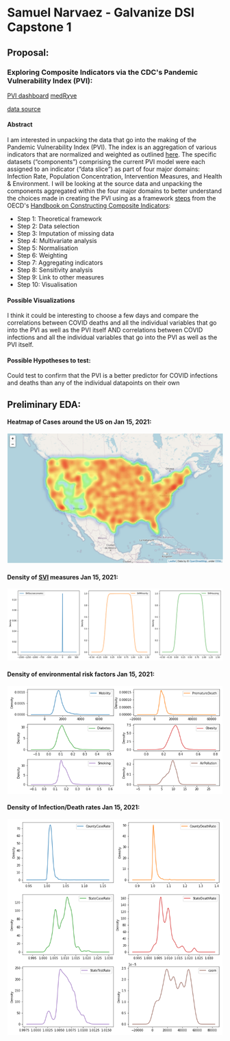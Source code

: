 # Samuel Narvaez - Galvanize DSI Capstone 1

## Proposal:
### Exploring Composite Indicators via the CDC's Pandemic Vulnerability Index (PVI):
  [PVI dashboard](https://covid.cdc.gov/covid-data-tracker/#pandemic-vulnerability-index)
  [medR$\chi$ve](https://www.medrxiv.org/content/10.1101/2020.08.10.20169649v3.full-text)

  [data source](https://github.com/COVID19PVI/data)
#### Abstract
I am interested in unpacking the data that go into the making of the Pandemic Vulnerability Index (PVI). The index is an aggregation of various indicators that are normalized and weighted as outlined [here](https://www.niehs.nih.gov/research/programs/coronavirus/covid19pvi/details/). The specific datasets (“components”) comprising the current PVI model were each assigned to an indicator (“data slice”) as part of four major domains: Infection Rate, Population Concentration, Intervention Measures, and Health & Environment. I will be looking at the source data and unpacking the components aggregated within the four major domains to better understand the choices made in creating the PVI using as a framework [steps](https://composite-indicators.jrc.ec.europa.eu/?q=10-step-guide) from the OECD's [Handbook on Constructing Composite Indicators](http://www.oecd.org/sdd/42495745.pdf):
* Step 1: Theoretical framework
* Step 2: Data selection
* Step 3: Imputation of missing data
* Step 4: Multivariate analysis
* Step 5: Normalisation
* Step 6: Weighting
* Step 7: Aggregating indicators
* Step 8: Sensitivity analysis
* Step 9: Link to other measures
* Step 10: Visualisation
#### Possible Visualizations
I think it could be interesting to choose a few days and compare the correlations between COVID deaths and all the individual variables that go into the PVI as well as the PVI itself AND correlations between COVID infections and all the individual variables that go into the PVI as well as the PVI itself.
#### Possible Hypotheses to test:
Could test to confirm that the PVI is a better predictor for COVID infections and deaths than any of the individual datapoints on their own

## Preliminary EDA:
#### Heatmap of Cases around the US on Jan 15, 2021:
![](media/CasesHeatmap.png)
#### Density of [SVI](https://www.atsdr.cdc.gov/placeandhealth/svi/index.html) measures Jan 15, 2021:
![](media/SVImeasures.png)
#### Density of environmental risk factors Jan 15, 2021:
![](media/environment.png)
#### Density of Infection/Death rates Jan 15, 2021:
![](media/rates.png)
